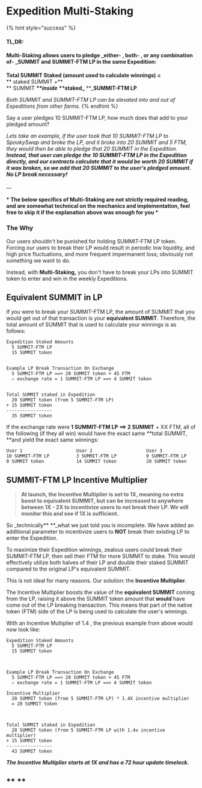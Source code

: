 # Expedition Multi-Staking

{% hint style="success" %}
#### TL,DR:

#### Multi-Staking allows users to pledge _either- , both- , or any combination of- _**SUMMIT and SUMMIT-FTM LP in the same Expedition:**

**Total SUMMIT Staked **(amount used to calculate winnings)** =**\
**           staked SUMMIT +**\
**           SUMMIT **_**inside **_**staked**_** **_**SUMMIT-FTM LP**

_Both SUMMIT and SUMMIT-FTM LP can be elevated into and out of Expeditions from other farms._
{% endhint %}

Say a user pledges 10 SUMMIT-FTM LP, how much does that add to your pledged amount?&#x20;

_Lets take an example, if the user took that 10 SUMMIT-FTM LP to SpookySwap and broke the LP, and it broke into 20 SUMMIT and 5 FTM, they would then be able to pledge that 20 SUMMIT in the Expedition. **Instead, that user can pledge the 10 SUMMIT-FTM LP in the Expedition directly, and our contracts calculate that it would be worth 20 SUMMIT if it was broken, so we add that 20 SUMMIT to the user's pledged amount. No LP break necessary!**_

__

#### \* The below specifics of Multi-Staking are not strictly required reading, and are somewhat technical on the mechanics and implementation, feel free to skip it if the explanation above was enough for you \*



### The Why

Our users shouldn't be punished for holding SUMMIT-FTM LP token. Forcing our users to break their LP would result in periodic low liquidity, and high price fluctuations, and more frequent impermanent loss; obviously not something we want to do.

Instead, with **Multi-Staking,** you don't have to break your LPs into SUMMIT token to enter and win in the weekly Expeditions.

## Equivalent SUMMIT in LP

If you were to break your SUMMIT-FTM LP, the amount of SUMMIT that you would get out of that transaction is your **equivalent SUMMIT**. Therefore, the total amount of SUMMIT that is used to calculate your winnings is as follows:

```
Expedition Staked Amounts
  5 SUMMIT-FTM LP
  15 SUMMIT token

        
Example LP Break Transaction On Exchange
  5 SUMMIT-FTM LP ==> 20 SUMMIT token + 45 FTM
  ∴ exchange rate = 1 SUMMIT-FTM LP ==> 4 SUMMIT token


Total SUMMIT staked in Expedition
  20 SUMMIT token (from 5 SUMMIT-FTM LP)
+ 15 SUMMIT token
-----------------
  35 SUMMIT token
```

If the exchange rate were **1 SUMMIT-FTM LP ==> 2 SUMMIT** + XX FTM, all of the following (if they all win) would have the exact same **total SUMMIT, **and yield the exact same winnings:

```
User 1                    User 2                    User 3
10 SUMMIT-FTM LP          3 SUMMIT-FTM LP           0 SUMMIT-FTM LP
0 SUMMIT token            14 SUMMIT token           20 SUMMIT token
```

## SUMMIT-FTM LP Incentive Multiplier

> **At launch, the Incentive Multiplier is set to 1X, meaning no extra boost to equivalent SUMMIT, but can be increased to anywhere between 1X - 2X to incentivize users to not break their LP. We will monitor this and see if 1X is sufficient.**

So _technically** **_what we just told you is incomplete. We have added an additional parameter to incentivize users to **NOT** break their existing LP to enter the Expedition.

To maximize their Expedition winnings, zealous users could break their SUMMIT-FTM LP, then sell their FTM for more SUMMIT to stake. This would effectively utilize both halves of their LP and double their staked SUMMIT compared to the original LP's equivalent SUMMIT.&#x20;

This is not ideal for many reasons. Our solution: the **Incentive Multiplier**.

The Incentive Multiplier boosts the value of the **equivalent SUMMIT** coming from the LP, raising it above the SUMMIT token amount that _**would**_ have come out of the LP breaking transaction. This means that part of the native token (FTM) side of the LP is being used to calculate the user's winnings.

With an Incentive Multiplier of 1.4 , the previous example from above would now look like:

```
Expedition Staked Amounts
  5 SUMMIT-FTM LP
  15 SUMMIT token

    
            
Example LP Break Transaction On Exchange
  5 SUMMIT-FTM LP ==> 20 SUMMIT token + 45 FTM
  ∴ exchange rate = 1 SUMMIT-FTM LP ==> 4 SUMMIT token
  
Incentive Multiplier
  20 SUMMIT token (from 5 SUMMIT-FTM LP) * 1.4X incentive multiplier
  = 28 SUMMIT token



Total SUMMIT staked in Expedition
  28 SUMMIT token (from 5 SUMMIT-FTM LP with 1.4x incentive multiplier)
+ 15 SUMMIT token
-----------------
  43 SUMMIT token
```

_**The Incentive Multiplier starts at 1X and has a 72 hour update timelock.**_

## ** **
